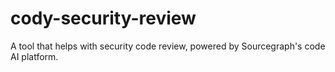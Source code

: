 # cody-security-review
A tool that helps with security code review, powered by Sourcegraph's code AI platform.
